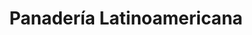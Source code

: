 ---
title: "Panadería Latinoamericana"
url: /montevideo/panaderia-latinoamericana/
shop: panadería
---